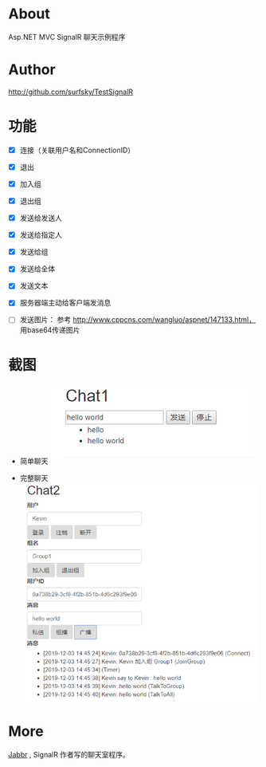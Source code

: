 ﻿# About

Asp.NET MVC SignalR 聊天示例程序

# Author

<http://github.com/surfsky/TestSignalR>

# 功能
- [x] 连接（关联用户名和ConnectionID）
- [x] 退出
- [x] 加入组
- [x] 退出组
- [x] 发送给发送人
- [x] 发送给指定人
- [x] 发送给组
- [x] 发送给全体
- [x] 发送文本
- [x] 服务器端主动给客户端发消息
- [ ] 发送图片： 参考 http://www.cppcns.com/wangluo/aspnet/147133.html， 用base64传递图片


# 截图

- 简单聊天
![](chat1.png)

- 完整聊天
![](chat2.png)

# More

[Jabbr](https://github.com/JabbR/JabbR) , SignalR 作者写的聊天室程序。